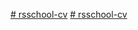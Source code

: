[# rsschool-cv](https://github.com/Roncev/rsschool-cv/blob/gh-pages/cv.md)
[# rsschool-cv](https://github.com/Roncev/rsschool-cv/)
